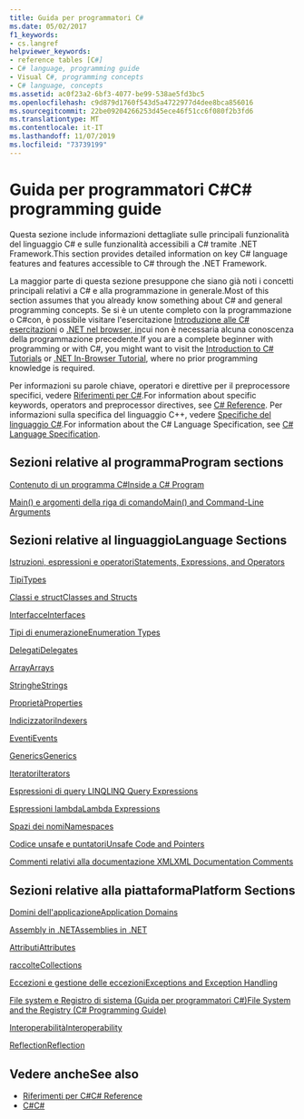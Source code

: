 ```yaml
---
title: Guida per programmatori C#
ms.date: 05/02/2017
f1_keywords:
- cs.langref
helpviewer_keywords:
- reference tables [C#]
- C# language, programming guide
- Visual C#, programming concepts
- C# language, concepts
ms.assetid: ac0f23a2-6bf3-4077-be99-538ae5fd3bc5
ms.openlocfilehash: c9d879d1760f543d5a4722977d4dee8bca856016
ms.sourcegitcommit: 22be09204266253d45ece46f51cc6f080f2b3fd6
ms.translationtype: MT
ms.contentlocale: it-IT
ms.lasthandoff: 11/07/2019
ms.locfileid: "73739199"
---
```

# <a name="c-programming-guide"></a><span data-ttu-id="71b42-102">Guida per programmatori C#</span><span class="sxs-lookup"><span data-stu-id="71b42-102">C# programming guide</span></span>

<span data-ttu-id="71b42-103">Questa sezione include informazioni dettagliate sulle principali funzionalità del linguaggio C# e sulle funzionalità accessibili a C# tramite .NET Framework.</span><span class="sxs-lookup"><span data-stu-id="71b42-103">This section provides detailed information on key C# language features and features accessible to C# through the .NET Framework.</span></span>  
  
 <span data-ttu-id="71b42-104">La maggior parte di questa sezione presuppone che siano già noti i concetti principali relativi a C# e alla programmazione in generale.</span><span class="sxs-lookup"><span data-stu-id="71b42-104">Most of this section assumes that you already know something about C# and general programming concepts.</span></span> <span data-ttu-id="71b42-105">Se si è un utente completo con la programmazione o C#con, è possibile visitare l'esercitazione [Introduzione alle C# esercitazioni](../tutorials/intro-to-csharp/index.md) o [.NET nel browser, in](https://dotnet.microsoft.com/learn/dotnet/in-browser-tutorial/1)cui non è necessaria alcuna conoscenza della programmazione precedente.</span><span class="sxs-lookup"><span data-stu-id="71b42-105">If you are a complete beginner with programming or with C#, you might want to visit the [Introduction to C# Tutorials](../tutorials/intro-to-csharp/index.md) or [.NET In-Browser Tutorial](https://dotnet.microsoft.com/learn/dotnet/in-browser-tutorial/1), where no prior programming knowledge is required.</span></span>  
  
 <span data-ttu-id="71b42-106">Per informazioni su parole chiave, operatori e direttive per il preprocessore specifici, vedere [Riferimenti per C#](../language-reference/index.md).</span><span class="sxs-lookup"><span data-stu-id="71b42-106">For information about specific keywords, operators and preprocessor directives, see [C# Reference](../language-reference/index.md).</span></span> <span data-ttu-id="71b42-107">Per informazioni sulla specifica del linguaggio C++, vedere [Specifiche del linguaggio C#](/dotnet/csharp/language-reference/language-specification/introduction).</span><span class="sxs-lookup"><span data-stu-id="71b42-107">For information about the C# Language Specification, see [C# Language Specification](/dotnet/csharp/language-reference/language-specification/introduction).</span></span>  
  
## <a name="program-sections"></a><span data-ttu-id="71b42-108">Sezioni relative al programma</span><span class="sxs-lookup"><span data-stu-id="71b42-108">Program sections</span></span>

[<span data-ttu-id="71b42-109">Contenuto di un programma C#</span><span class="sxs-lookup"><span data-stu-id="71b42-109">Inside a C# Program</span></span>](./inside-a-program/index.md)  
  
[<span data-ttu-id="71b42-110">Main() e argomenti della riga di comando</span><span class="sxs-lookup"><span data-stu-id="71b42-110">Main() and Command-Line Arguments</span></span>](./main-and-command-args/index.md)  

## <a name="language-sections"></a><span data-ttu-id="71b42-111">Sezioni relative al linguaggio</span><span class="sxs-lookup"><span data-stu-id="71b42-111">Language Sections</span></span>

[<span data-ttu-id="71b42-112">Istruzioni, espressioni e operatori</span><span class="sxs-lookup"><span data-stu-id="71b42-112">Statements, Expressions, and Operators</span></span>](./statements-expressions-operators/index.md)  

 [<span data-ttu-id="71b42-113">Tipi</span><span class="sxs-lookup"><span data-stu-id="71b42-113">Types</span></span>](./types/index.md)  

 [<span data-ttu-id="71b42-114">Classi e struct</span><span class="sxs-lookup"><span data-stu-id="71b42-114">Classes and Structs</span></span>](./classes-and-structs/index.md)  
  
 [<span data-ttu-id="71b42-115">Interfacce</span><span class="sxs-lookup"><span data-stu-id="71b42-115">Interfaces</span></span>](./interfaces/index.md)  

 [<span data-ttu-id="71b42-116">Tipi di enumerazione</span><span class="sxs-lookup"><span data-stu-id="71b42-116">Enumeration Types</span></span>](./enumeration-types.md)  
  
 [<span data-ttu-id="71b42-117">Delegati</span><span class="sxs-lookup"><span data-stu-id="71b42-117">Delegates</span></span>](./delegates/index.md)  

 [<span data-ttu-id="71b42-118">Array</span><span class="sxs-lookup"><span data-stu-id="71b42-118">Arrays</span></span>](./arrays/index.md)  
  
 [<span data-ttu-id="71b42-119">Stringhe</span><span class="sxs-lookup"><span data-stu-id="71b42-119">Strings</span></span>](./strings/index.md)  
  
 [<span data-ttu-id="71b42-120">Proprietà</span><span class="sxs-lookup"><span data-stu-id="71b42-120">Properties</span></span>](./classes-and-structs/properties.md)  
  
 [<span data-ttu-id="71b42-121">Indicizzatori</span><span class="sxs-lookup"><span data-stu-id="71b42-121">Indexers</span></span>](./indexers/index.md)  
  
 [<span data-ttu-id="71b42-122">Eventi</span><span class="sxs-lookup"><span data-stu-id="71b42-122">Events</span></span>](./events/index.md)  
  
 [<span data-ttu-id="71b42-123">Generics</span><span class="sxs-lookup"><span data-stu-id="71b42-123">Generics</span></span>](./generics/index.md)  
  
 [<span data-ttu-id="71b42-124">Iteratori</span><span class="sxs-lookup"><span data-stu-id="71b42-124">Iterators</span></span>](./concepts/iterators.md)
  
 [<span data-ttu-id="71b42-125">Espressioni di query LINQ</span><span class="sxs-lookup"><span data-stu-id="71b42-125">LINQ Query Expressions</span></span>](../linq/index.md)  
  
 [<span data-ttu-id="71b42-126">Espressioni lambda</span><span class="sxs-lookup"><span data-stu-id="71b42-126">Lambda Expressions</span></span>](./statements-expressions-operators/lambda-expressions.md)  
  
 [<span data-ttu-id="71b42-127">Spazi dei nomi</span><span class="sxs-lookup"><span data-stu-id="71b42-127">Namespaces</span></span>](./namespaces/index.md)  
  
 [<span data-ttu-id="71b42-128">Codice unsafe e puntatori</span><span class="sxs-lookup"><span data-stu-id="71b42-128">Unsafe Code and Pointers</span></span>](./unsafe-code-pointers/index.md)  
  
 [<span data-ttu-id="71b42-129">Commenti relativi alla documentazione XML</span><span class="sxs-lookup"><span data-stu-id="71b42-129">XML Documentation Comments</span></span>](./xmldoc/index.md)  
  
## <a name="platform-sections"></a><span data-ttu-id="71b42-130">Sezioni relative alla piattaforma</span><span class="sxs-lookup"><span data-stu-id="71b42-130">Platform Sections</span></span>

 [<span data-ttu-id="71b42-131">Domini dell'applicazione</span><span class="sxs-lookup"><span data-stu-id="71b42-131">Application Domains</span></span>](../../framework/app-domains/application-domains.md)  
  
 [<span data-ttu-id="71b42-132">Assembly in .NET</span><span class="sxs-lookup"><span data-stu-id="71b42-132">Assemblies in .NET</span></span>](../../standard/assembly/index.md)  
  
 [<span data-ttu-id="71b42-133">Attributi</span><span class="sxs-lookup"><span data-stu-id="71b42-133">Attributes</span></span>](./concepts/attributes/index.md)  
  
 [<span data-ttu-id="71b42-134">raccolte</span><span class="sxs-lookup"><span data-stu-id="71b42-134">Collections</span></span>](./concepts/collections.md)  
  
 [<span data-ttu-id="71b42-135">Eccezioni e gestione delle eccezioni</span><span class="sxs-lookup"><span data-stu-id="71b42-135">Exceptions and Exception Handling</span></span>](./exceptions/index.md)  
  
 [<span data-ttu-id="71b42-136">File system e Registro di sistema (Guida per programmatori C#)</span><span class="sxs-lookup"><span data-stu-id="71b42-136">File System and the Registry (C# Programming Guide)</span></span>](./file-system/index.md)  
  
 [<span data-ttu-id="71b42-137">Interoperabilità</span><span class="sxs-lookup"><span data-stu-id="71b42-137">Interoperability</span></span>](./interop/index.md)  
  
 [<span data-ttu-id="71b42-138">Reflection</span><span class="sxs-lookup"><span data-stu-id="71b42-138">Reflection</span></span>](./concepts/reflection.md)  
  
## <a name="see-also"></a><span data-ttu-id="71b42-139">Vedere anche</span><span class="sxs-lookup"><span data-stu-id="71b42-139">See also</span></span>

- [<span data-ttu-id="71b42-140">Riferimenti per C#</span><span class="sxs-lookup"><span data-stu-id="71b42-140">C# Reference</span></span>](../language-reference/index.md)
- [<span data-ttu-id="71b42-141">C#</span><span class="sxs-lookup"><span data-stu-id="71b42-141">C#</span></span>](../index.md)
